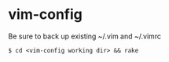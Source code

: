vim-config
==========

Be sure to back up existing ~/.vim and ~/.vimrc 

    $ cd <vim-config working dir> && rake
